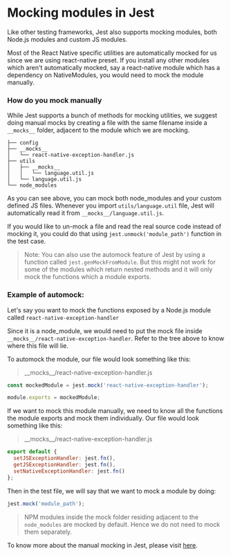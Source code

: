 # Mocking modules in Jest

Like other testing frameworks, Jest also supports mocking modules, both Node.js modules and custom JS modules.

Most of the React Native specific utilities are automatically mocked for us since we are using react-native preset. If you install any other modules which aren't automatically mocked, say a react-native module which has a dependency on NativeModules, you would need to mock the module manually.

### How do you mock manually
While Jest supports a bunch of methods for mocking utilities, we suggest doing manual mocks by creating a file with the same filename inside a `__mocks__` folder, adjacent to the module which we are mocking.

```
├── config
├── __mocks__
│   └── react-native-exception-handler.js
├── utils
│   ├── __mocks__
│   │   └── language.util.js
│   └── language.util.js
└── node_modules
```

As you can see above, you can mock both node_modules and your custom defined JS files.
Whenever you import `utils/language.util` file, Jest will automatically read it from `__mocks__/language.util.js`.

If you would like to un-mock a file and read the real source code instead of mocking it, you could do that using `jest.unmock('module_path')` function in the test case.

>Note: You can also use the automock feature of Jest by using a function called `jest.genMockFromModule`. But this might not work for some of the modules which return nested methods and it will only mock the functions which a module exports.

### Example of automock:
Let's say you want to mock the functions exposed by a Node.js module called `react-native-exception-handler`

Since it is a node_module, we would need to put the mock file inside `__mocks__/react-native-exception-handler`. Refer to the tree above to know where this file will lie.

To automock the module, our file would look something like this:
>\_\_mocks__/react-native-exception-handler.js

```js
const mockedModule = jest.mock('react-native-exception-handler');

module.exports = mockedModule;
```

If we want to mock this module manually, we need to know all the functions the module exports and mock them individually. Our file would look something like this:
>\_\_mocks__/react-native-exception-handler.js

```js
export default {
  setJSExceptionHandler: jest.fn(),
  getJSExceptionHandler: jest.fn(),
  setNativeExceptionHandler: jest.fn()
};
```

Then in the test file, we will say that we want to mock a module by doing:

```js
jest.mock('module_path');
```
>NPM modules inside the mock folder residing adjacent to the `node_modules` are mocked by default. Hence we do not need to mock them separately.



To know more about the manual mocking in Jest, please visit [here](https://facebook.github.io/jest/docs/en/manual-mocks.html#content).
